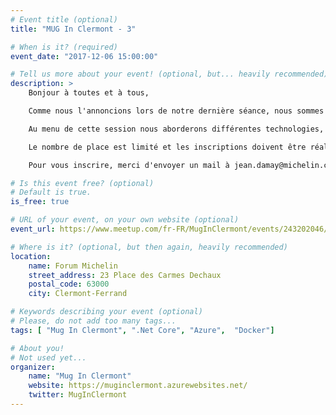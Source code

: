 ```yaml
---
# Event title (optional)
title: "MUG In Clermont - 3"

# When is it? (required)
event_date: "2017-12-06 15:00:00"

# Tell us more about your event! (optional, but... heavily recommended)
description: >
    Bonjour à toutes et à tous, 

    Comme nous l'annoncions lors de notre dernière séance, nous sommes invités par Michelin lors de le hackathon AI'nnov à présenter une courte session technique sur le développement dans le monde Microsoft. 

    Au menu de cette session nous aborderons différentes technologies, Visual Studio, VSCode, Azure, Docker, Rancher, ...

    Le nombre de place est limité et les inscriptions doivent être réalisées à l'avance afin de pouvoir disposer des badges d'accès nécessaires. 

    Pour vous inscrire, merci d'envoyer un mail à jean.damay@michelin.com ou isabelle.asseline@michelin.com.

# Is this event free? (optional)
# Default is true.
is_free: true

# URL of your event, on your own website (optional)
event_url: https://www.meetup.com/fr-FR/MugInClermont/events/243202046/

# Where is it? (optional, but then again, heavily recommended)
location:
    name: Forum Michelin
    street_address: 23 Place des Carmes Dechaux
    postal_code: 63000
    city: Clermont-Ferrand

# Keywords describing your event (optional)
# Please, do not add too many tags...
tags: [ "Mug In Clermont", ".Net Core", "Azure",  "Docker"]

# About you!
# Not used yet...
organizer:
    name: "Mug In Clermont"
    website: https://muginclermont.azurewebsites.net/
    twitter: MugInClermont
---
```

